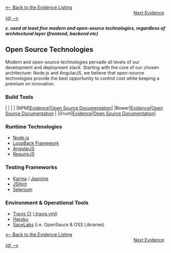 [<-- Back to the Evidence Listing](https://github.com/itgfirm/safe-food/edit/master/Evidence)  &nbsp;&nbsp;&nbsp;&nbsp;&nbsp;&nbsp;&nbsp;&nbsp;&nbsp;&nbsp;&nbsp;&nbsp;&nbsp;&nbsp;&nbsp;&nbsp;&nbsp;&nbsp;&nbsp;&nbsp;&nbsp;&nbsp;&nbsp;&nbsp;&nbsp;&nbsp;&nbsp;&nbsp;&nbsp;&nbsp;&nbsp;&nbsp;&nbsp;&nbsp;&nbsp;&nbsp;&nbsp;&nbsp;&nbsp;&nbsp;&nbsp;&nbsp;&nbsp;&nbsp;&nbsp;&nbsp;&nbsp;&nbsp;&nbsp;&nbsp;&nbsp;&nbsp;&nbsp;&nbsp;&nbsp;&nbsp;&nbsp;&nbsp;&nbsp;&nbsp;&nbsp;&nbsp;&nbsp;&nbsp;&nbsp;&nbsp;&nbsp;&nbsp;&nbsp;&nbsp;&nbsp;&nbsp;&nbsp;&nbsp;&nbsp;&nbsp;&nbsp;&nbsp;&nbsp;&nbsp;&nbsp;&nbsp;&nbsp;&nbsp;&nbsp;&nbsp;&nbsp;&nbsp;&nbsp;&nbsp;&nbsp;&nbsp;&nbsp;&nbsp;&nbsp;&nbsp;&nbsp;&nbsp;&nbsp;&nbsp;&nbsp;&nbsp;[Next Evidence (d) -->](https://github.com/itgfirm/safe-food/edit/master/Evidence/d)

***c. used at least five modern and open-source technologies, regardless of architectural layer (frontend, backend etc)***

## Open Source Technologies
Modern and open-source technologies pervade all levels of our development and deployment stack.  Starting with the core of our chosen architecture: Node.js and AngularJS, we believe that open-source technologies provide the best opportunity to control cost while keeping a premium on innovation.



### Build Tools
|   |   |   |
|NPM|[Evidence](https://github.com/itgfirm/safe-food/blob/master/package.json)|[Open Source Documentation](https://www.npmjs.com/policies/npm-license)|
|Bower|[Evidence](https://github.com/itgfirm/safe-food/blob/master/bower.json)|[Open Source Documentation](http://bower.io/docs/about/)  |
|Grunt|[Evidence](https://github.com/itgfirm/safe-food/blob/master/Gruntfile.js)|[Open Source Documentation](https://github.com/gruntjs/grunt/blob/master/LICENSE-MIT)|

### Runtime Technologies
- [Node.js]()
- [LoopBack Framework](https://github.com/itgfirm/safe-food/blob/master/server/server.js)
- [AngularJS](https://github.com/itgfirm/safe-food/blob/master/client/scripts/app.js)
- [RequireJS](https://github.com/itgfirm/safe-food/blob/master/client/index.html)

### Testing Frameworks
- [Karma](https://github.com/itgfirm/safe-food/blob/master/client/test/karma.conf.js) / [Jasmine](https://github.com/itgfirm/safe-food/blob/master/client/test/karma.conf.js)
- [JSHint](https://github.com/itgfirm/safe-food/blob/master/.jshintrc)
- [Selenium](https://github.com/itgfirm/safe-food/tree/master/test/selenium)

### Environment & Operational Tools
- [Travis CI](https://travis-ci.org/itgfirm/safe-food/builds) ([.travis.yml](https://github.com/itgfirm/safe-food/blob/master/.travis.yml))
- [Heroku](http://safe-food.herokuapp.com)
- [SaceLabs](https://saucelabs.com/u/itg-gsa-bpa) (i.e. OpenSauce & OSS Libraries)

[<-- Back to the Evidence Listing](https://github.com/itgfirm/safe-food/edit/master/Evidence)  &nbsp;&nbsp;&nbsp;&nbsp;&nbsp;&nbsp;&nbsp;&nbsp;&nbsp;&nbsp;&nbsp;&nbsp;&nbsp;&nbsp;&nbsp;&nbsp;&nbsp;&nbsp;&nbsp;&nbsp;&nbsp;&nbsp;&nbsp;&nbsp;&nbsp;&nbsp;&nbsp;&nbsp;&nbsp;&nbsp;&nbsp;&nbsp;&nbsp;&nbsp;&nbsp;&nbsp;&nbsp;&nbsp;&nbsp;&nbsp;&nbsp;&nbsp;&nbsp;&nbsp;&nbsp;&nbsp;&nbsp;&nbsp;&nbsp;&nbsp;&nbsp;&nbsp;&nbsp;&nbsp;&nbsp;&nbsp;&nbsp;&nbsp;&nbsp;&nbsp;&nbsp;&nbsp;&nbsp;&nbsp;&nbsp;&nbsp;&nbsp;&nbsp;&nbsp;&nbsp;&nbsp;&nbsp;&nbsp;&nbsp;&nbsp;&nbsp;&nbsp;&nbsp;&nbsp;&nbsp;&nbsp;&nbsp;&nbsp;&nbsp;&nbsp;&nbsp;&nbsp;&nbsp;&nbsp;&nbsp;&nbsp;&nbsp;&nbsp;&nbsp;&nbsp;&nbsp;&nbsp;&nbsp;&nbsp;&nbsp;&nbsp;&nbsp;[Next Evidence (d) -->](https://github.com/itgfirm/safe-food/edit/master/Evidence/d)
